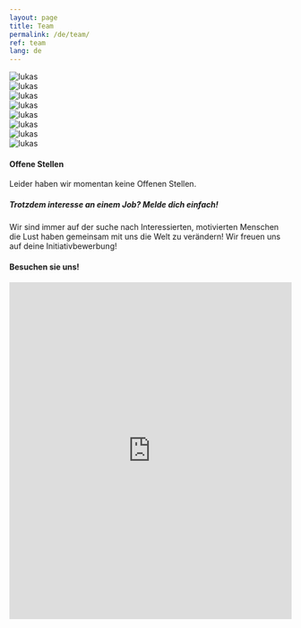 ```yaml
---
layout: page
title: Team
permalink: /de/team/
ref: team
lang: de
---
```


<div class="row">
    <div class="col l3">
        <img class="responsive-img" src="{{ "/img/team/lukas.jpg" | prepend: site.baseurl }}" alt="lukas"/>
    </div>
    <div class="col l3">
        <img class="responsive-img" src="{{ "/img/team/lukas.jpg" | prepend: site.baseurl }}" alt="lukas"/>
    </div>
    <div class="col l3">
        <img class="responsive-img" src="{{ "/img/team/lukas.jpg" | prepend: site.baseurl }}" alt="lukas"/>
    </div>
    <div class="col l3">
        <img class="responsive-img" src="{{ "/img/team/lukas.jpg" | prepend: site.baseurl }}" alt="lukas"/>
    </div>
    <div class="col l3">
        <img class="responsive-img" src="{{ "/img/team/lukas.jpg" | prepend: site.baseurl }}" alt="lukas"/>
    </div>
    <div class="col l3">
        <img class="responsive-img" src="{{ "/img/team/lukas.jpg" | prepend: site.baseurl }}" alt="lukas"/>
    </div>
    <div class="col l3">
        <img class="responsive-img" src="{{ "/img/team/lukas.jpg" | prepend: site.baseurl }}" alt="lukas"/>
    </div>
    <div class="col l3">
        <img class="responsive-img" src="{{ "/img/team/lukas.jpg" | prepend: site.baseurl }}" alt="lukas"/>
    </div>
</div>

#### Offene Stellen
Leider haben wir momentan keine Offenen Stellen.

##### Trotzdem interesse an einem Job? Melde dich einfach!
Wir sind immer auf der suche nach Interessierten, motivierten Menschen die Lust haben gemeinsam mit uns die Welt zu verändern!
Wir freuen uns auf deine Initiativbewerbung!

#### Besuchen sie uns!
<iframe src="https://www.google.com/maps/embed?pb=!1m18!1m12!1m3!1d2571.466407980991!2d8.622683716121195!3d49.871267179399624!2m3!1f0!2f0!3f0!3m2!1i1024!2i768!4f13.1!3m3!1m2!1s0x47bd7099bfb2b72f%3A0xe53f68fd33b8ae99!2sRobert-Bosch-Stra%C3%9Fe+7%2C+64293+Darmstadt!5e0!3m2!1sde!2sde!4v1462920174580" width="100%" height="600" frameborder="0" style="border:0" allowfullscreen></iframe>